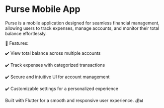 # Purse Mobile App
Purse is a mobile application designed for seamless financial management, allowing users to track expenses, manage accounts, and monitor their total balance effortlessly.

🚀 Features:

✔️ View total balance across multiple accounts

✔️ Track expenses with categorized transactions

✔️ Secure and intuitive UI for account management

✔️ Customizable settings for a personalized experience


Built with Flutter for a smooth and responsive user experience. 💰📊
